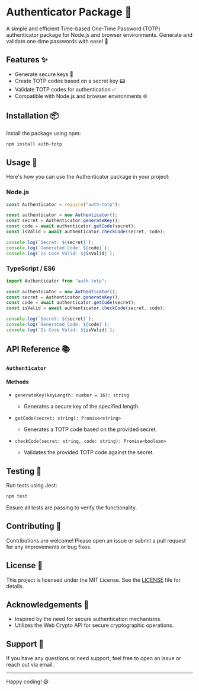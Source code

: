 # Authenticator Package 🔐

A simple and efficient Time-based One-Time Password (TOTP) authenticator package for Node.js and browser environments. Generate and validate one-time passwords with ease! 🚀

## Features ✨

- Generate secure keys 🔑
- Create TOTP codes based on a secret key 📟
- Validate TOTP codes for authentication ✅
- Compatible with Node.js and browser environments 🌐

## Installation 📦

Install the package using npm:

```bash
npm install auth-totp
```

## Usage 📖

Here's how you can use the Authenticator package in your project:

### Node.js

```javascript
const Authenticator = require("auth-totp");

const authenticator = new Authenticator();
const secret = Authenticator.generateKey();
const code = await authenticator.getCode(secret);
const isValid = await authenticator.checkCode(secret, code);

console.log(`Secret: ${secret}`);
console.log(`Generated Code: ${code}`);
console.log(`Is Code Valid: ${isValid}`);
```

### TypeScript / ES6

```typescript
import Authenticator from "auth-totp";

const authenticator = new Authenticator();
const secret = Authenticator.generateKey();
const code = await authenticator.getCode(secret);
const isValid = await authenticator.checkCode(secret, code);

console.log(`Secret: ${secret}`);
console.log(`Generated Code: ${code}`);
console.log(`Is Code Valid: ${isValid}`);
```

## API Reference 📚

### `Authenticator`

#### Methods

- `generateKey(keyLength: number = 16): string`

  - Generates a secure key of the specified length.

- `getCode(secret: string): Promise<string>`

  - Generates a TOTP code based on the provided secret.

- `checkCode(secret: string, code: string): Promise<boolean>`
  - Validates the provided TOTP code against the secret.

## Testing 🧪

Run tests using Jest:

```bash
npm test
```

Ensure all tests are passing to verify the functionality.

## Contributing 🤝

Contributions are welcome! Please open an issue or submit a pull request for any improvements or bug fixes.

## License 📄

This project is licensed under the MIT License. See the [LICENSE](LICENSE) file for details.

## Acknowledgements 🙌

- Inspired by the need for secure authentication mechanisms.
- Utilizes the Web Crypto API for secure cryptographic operations.

## Support 💬

If you have any questions or need support, feel free to open an issue or reach out via email.

---

Happy coding! 😃
